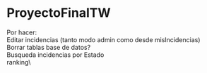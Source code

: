 # ProyectoFinalTW
Por hacer:\
Editar incidencias (tanto modo admin como desde misIncidencias)\
Borrar  tablas base de datos?\
Busqueda incidencias por Estado\
ranking\